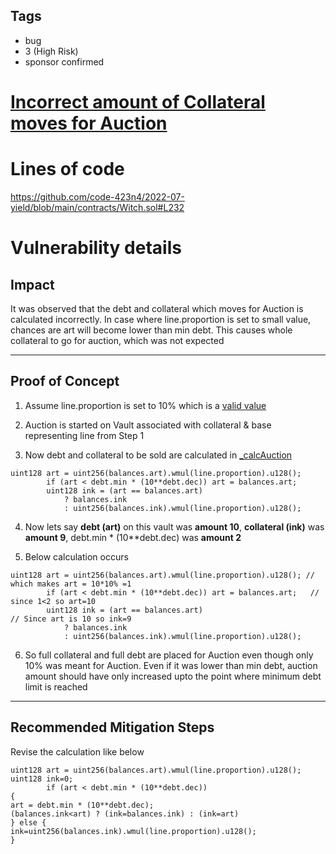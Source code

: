 ## Tags

- bug
- 3 (High Risk)
- sponsor confirmed

# [Incorrect amount of Collateral moves for Auction](https://github.com/code-423n4/2022-07-yield-findings/issues/123) 

# Lines of code

https://github.com/code-423n4/2022-07-yield/blob/main/contracts/Witch.sol#L232


# Vulnerability details

## Impact
It was observed that the debt and collateral which moves for Auction is calculated incorrectly. In case where line.proportion is set to small value, chances are art will become lower than min debt. This causes whole collateral to go for auction, which was not expected

___

## Proof of Concept
1. Assume line.proportion is set to 10% which is a [valid value](https://github.com/code-423n4/2022-07-yield/blob/main/contracts/Witch.sol#L108)

2. Auction is started on Vault associated with collateral & base representing line from Step 1

3. Now debt and collateral to be sold are calculated in [_calcAuction](https://github.com/code-423n4/2022-07-yield/blob/main/contracts/Witch.sol#L223)

```
uint128 art = uint256(balances.art).wmul(line.proportion).u128();
        if (art < debt.min * (10**debt.dec)) art = balances.art;
        uint128 ink = (art == balances.art)
            ? balances.ink
            : uint256(balances.ink).wmul(line.proportion).u128();
```

4. Now lets say **debt (art)** on this vault was **amount 10**, **collateral (ink)** was **amount 9**, debt.min * (10**debt.dec) was **amount 2**

5. Below calculation occurs

```
uint128 art = uint256(balances.art).wmul(line.proportion).u128(); // which makes art = 10*10% =1
        if (art < debt.min * (10**debt.dec)) art = balances.art;   // since 1<2 so art=10
        uint128 ink = (art == balances.art)                                 // Since art is 10 so ink=9
            ? balances.ink
            : uint256(balances.ink).wmul(line.proportion).u128();
```

6. So full collateral and full debt are placed for Auction even though only 10% was meant for Auction. Even if it was lower than min debt, auction amount should have only increased upto the point where minimum debt limit is reached

___

## Recommended Mitigation Steps
Revise the calculation like below

```
uint128 art = uint256(balances.art).wmul(line.proportion).u128();
uint128 ink=0;
        if (art < debt.min * (10**debt.dec)) 
{
art = debt.min * (10**debt.dec);
(balances.ink<art) ? (ink=balances.ink) : (ink=art)
} else {
ink=uint256(balances.ink).wmul(line.proportion).u128();
}
```

